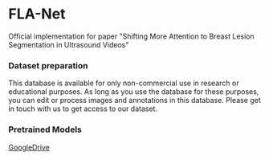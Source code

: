 # FLA-Net
Official implementation for paper "Shifting More Attention to Breast Lesion Segmentation in Ultrasound Videos"



### Dataset preparation
This database is available for only non-commercial use in research or educational purposes. 
As long as you use the database for these purposes, you can edit or process images and annotations in this database.
Please get in touch with us to get access to our dataset.



### Pretrained Models
[GoogleDrive](https://drive.google.com/file/d/14lR-Dchc2CJT8Nidn31ugoBIOW4ygeGC/view?usp=sharing) 
